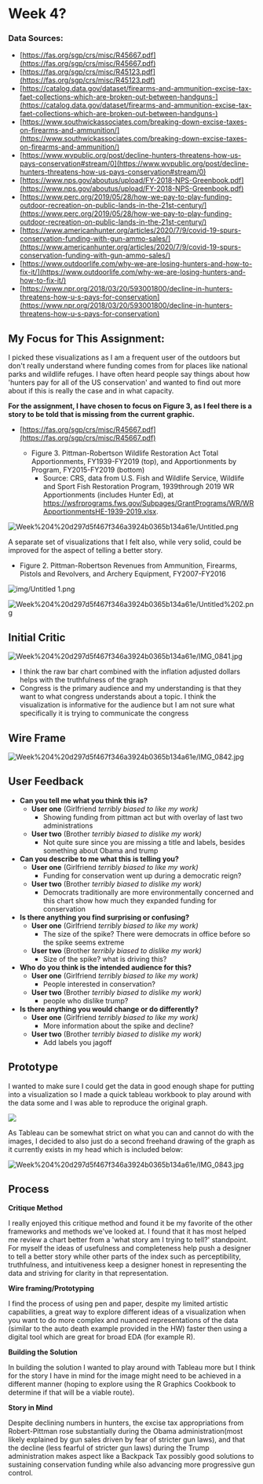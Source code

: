 # Week 4?

### **Data Sources:**

- [https://fas.org/sgp/crs/misc/R45667.pdf](https://fas.org/sgp/crs/misc/R45667.pdf)
- [https://fas.org/sgp/crs/misc/R45123.pdf](https://fas.org/sgp/crs/misc/R45123.pdf)
- [https://catalog.data.gov/dataset/firearms-and-ammunition-excise-tax-faet-collections-which-are-broken-out-between-handguns-](https://catalog.data.gov/dataset/firearms-and-ammunition-excise-tax-faet-collections-which-are-broken-out-between-handguns-)
- [https://www.southwickassociates.com/breaking-down-excise-taxes-on-firearms-and-ammunition/](https://www.southwickassociates.com/breaking-down-excise-taxes-on-firearms-and-ammunition/)
- [https://www.wvpublic.org/post/decline-hunters-threatens-how-us-pays-conservation#stream/0](https://www.wvpublic.org/post/decline-hunters-threatens-how-us-pays-conservation#stream/0)
- [https://www.nps.gov/aboutus/upload/FY-2018-NPS-Greenbook.pdf](https://www.nps.gov/aboutus/upload/FY-2018-NPS-Greenbook.pdf)
- [https://www.perc.org/2019/05/28/how-we-pay-to-play-funding-outdoor-recreation-on-public-lands-in-the-21st-century/](https://www.perc.org/2019/05/28/how-we-pay-to-play-funding-outdoor-recreation-on-public-lands-in-the-21st-century/)
- [https://www.americanhunter.org/articles/2020/7/9/covid-19-spurs-conservation-funding-with-gun-ammo-sales/](https://www.americanhunter.org/articles/2020/7/9/covid-19-spurs-conservation-funding-with-gun-ammo-sales/)
- [https://www.outdoorlife.com/why-we-are-losing-hunters-and-how-to-fix-it/](https://www.outdoorlife.com/why-we-are-losing-hunters-and-how-to-fix-it/)
- [https://www.npr.org/2018/03/20/593001800/decline-in-hunters-threatens-how-u-s-pays-for-conservation](https://www.npr.org/2018/03/20/593001800/decline-in-hunters-threatens-how-u-s-pays-for-conservation)

## **My Focus for This Assignment:**

I picked these visualizations as I am a frequent user of the outdoors but don't really understand where funding comes from for places like national parks and wildlife refuges. I have often heard people say things about how 'hunters pay for all of the US conservation' and wanted to find out more about if this is really the case and in what capacity.

**For the assignment, I have chosen to focus on Figure 3, as I feel there is a story to be told that is missing from the current graphic.**

- [https://fas.org/sgp/crs/misc/R45667.pdf](https://fas.org/sgp/crs/misc/R45667.pdf)

    - Figure 3. Pittman-Robertson Wildlife Restoration Act Total Apportionments,
    FY1939-FY2019 (top), and Apportionments by Program, FY2015-FY2019 (bottom)
        - Source: CRS, data from U.S. Fish and Wildlife Service, Wildlife and Sport Fish Restoration Program, 1939through 2019 WR Apportionments (includes Hunter Ed), at
        https://wsfrprograms.fws.gov/Subpages/GrantPrograms/WR/WRApportionmentsHE-1939-2019.xlsx.

![Week%204%20d297d5f467f346a3924b0365b134a61e/Untitled.png](img/Untitled.png)

A separate set of visualizations that I felt also, while very solid, could be improved for the aspect of telling a better story.

- Figure 2. Pittman-Robertson Revenues from Ammunition, Firearms, Pistols and
Revolvers, and Archery Equipment, FY2007-FY2016

![img/Untitled 1.png](img/Untitled_1.png)

![Week%204%20d297d5f467f346a3924b0365b134a61e/Untitled%202.png](img/Untitled_2.png)

## Initial Critic

![Week%204%20d297d5f467f346a3924b0365b134a61e/IMG_0841.jpg](img/IMG_0841.jpg)

- I think the raw bar chart combined with the inflation adjusted dollars helps with the truthfulness of the graph
- Congress is the primary audience and my understanding is that they want to what congress understands about a topic. I think the visualization is informative for the audience but I am not sure what specifically it is trying to communicate the congress

## Wire Frame

![Week%204%20d297d5f467f346a3924b0365b134a61e/IMG_0842.jpg](img/IMG_0842.jpg)

## User Feedback

- **Can you tell me what you think this is?**
    - **User one** (Girlfriend *terribly biased to like my work)*
        - Showing funding from pittman act but with overlay of last two administrations
    - **User two** (Brother *terribly biased to dislike my work)*
        - Not quite sure since you are missing a title and labels, besides something about Obama and trump
- **Can you describe to me what this is telling you?**
    - **User one** (Girlfriend *terribly biased to like my work)*
        - Funding for conservation went up during a democratic reign?
    - **User two** (Brother *terribly biased to dislike my work)*
        - Democrats traditionally are more environmentally concerned and this chart show how much they expanded funding for conservation
- **Is there anything you find surprising or confusing?**
    - **User one** (Girlfriend *terribly biased to like my work)*
        - The size of the spike? There were democrats in office before so the spike seems extreme
    - **User two** (Brother *terribly biased to dislike my work)*
        - Size of the spike? what is driving this?
- **Who do you think is the intended audience for this?**
    - **User one** (Girlfriend *terribly biased to like my work)*
        - People interested in conservation?
    - **User two** (Brother *terribly biased to dislike my work)*
        - people who dislike trump?
- **Is there anything you would change or do differently?**
    - **User one** (Girlfriend *terribly biased to like my work)*
        - More information about the spike and decline?
    - **User two** (Brother *terribly biased to dislike my work)*
        - Add labels you jagoff

## Prototype

I wanted to make sure I could get the data in good enough shape for putting into a visualization so I made a quick tableau workbook to play around with the data some and I was able to reproduce the original graph. 

<div class='tableauPlaceholder' id='viz1595459229114' style='position: relative'><noscript><a href='#'><img alt=' ' src='[https://public.tableau.com/static/images/Pi/Pittman-RobertsanAppropriations/Sheet1/1_rss.png](https://public.tableau.com/static/images/Pi/Pittman-RobertsanAppropriations/Sheet1/1_rss.png)' style='border: none' /></a></noscript><object class='tableauViz' style='display:none;'><param name='host_url' value='https%3A%2F%[2Fpublic.tableau.com](http://2fpublic.tableau.com/)%2F' /> <param name='embed_code_version' value='3' /> <param name='site_root' value='' /><param name='name' value='Pittman-RobertsanAppropriations/Sheet1' /><param name='tabs' value='no' /><param name='toolbar' value='yes' /><param name='static_image' value='[https://public.tableau.com/static/images/Pi/Pittman-RobertsanAppropriations/Sheet1/1.png](https://public.tableau.com/static/images/Pi/Pittman-RobertsanAppropriations/Sheet1/1.png)' /> <param name='animate_transition' value='yes' /><param name='display_static_image' value='yes' /><param name='display_spinner' value='yes' /><param name='display_overlay' value='yes' /><param name='display_count' value='yes' /><param name='language' value='en' /><param name='filter' value='publish=yes' /></object></div> <script type='text/javascript'> var divElement = document.getElementById('viz1595459229114'); var vizElement = divElement.getElementsByTagName('object')[0]; vizElement.style.width='100%';vizElement.style.height=(divElement.offsetWidth*0.75)+'px'; var scriptElement = document.createElement('script'); scriptElement.src = '[https://public.tableau.com/javascripts/api/viz_v1.js](https://public.tableau.com/javascripts/api/viz_v1.js)'; vizElement.parentNode.insertBefore(scriptElement, vizElement); </script>

As Tableau can be somewhat strict on what you can and cannot do with the images, I decided to also just do a second freehand drawing of the graph as it currently exists in my head which is included below:

![Week%204%20d297d5f467f346a3924b0365b134a61e/IMG_0843.jpg](img/IMG_0843.jpg)

## Process

**Critique Method**

I really enjoyed this critique method and found it be my favorite of the other frameworks and methods we've looked at. I found that it has most helped me review a chart better from a 'what story am I trying to tell?' standpoint. For myself the ideas of usefulness and completeness help push a designer to tell a better story while other parts of the index such as perceptibility, truthfulness, and intuitiveness keep a designer honest in representing the data and striving for clarity in that representation.

**Wire framing/Prototyping**

I find the process of using pen and paper, despite my limited artistic capabilities, a great way to explore different ideas of a visualization when you want to do more complex and nuanced representations of the data (similar to the auto death example provided in the HW) faster then using a digital tool which are great for broad EDA (for example R).

**Building the Solution**

In building the solution I wanted to play around with Tableau more but I think for the story I have in mind for the image might need to be achieved in a different manner (hoping to explore using the R Graphics Cookbook to determine if that will be a viable route).

**Story in Mind**

Despite declining numbers in hunters, the excise tax appropriations from Robert-Pittman rose substantially during the Obama administration(most likely explained by gun sales driven by fear of stricter gun laws), and that the decline (less fearful of stricter gun laws) during the Trump administration makes aspect like a Backpack Tax possibly good solutions to sustaining conservation funding while also advancing more progressive gun control.
